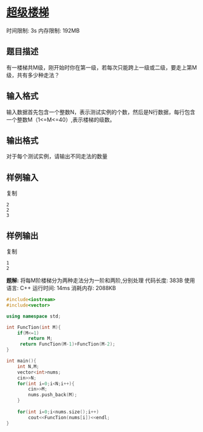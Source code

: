 # [超级楼梯 ](https://www.dotcpp.com/oj/problem1257.html)

时间限制: 3s 内存限制: 192MB

## 题目描述

有一楼梯共M级，刚开始时你在第一级，若每次只能跨上一级或二级，要走上第M级，共有多少种走法？

## 输入格式

输入数据首先包含一个整数N，表示测试实例的个数，然后是N行数据，每行包含一个整数M（1<=M<=40）,表示楼梯的级数。

## 输出格式

对于每个测试实例，请输出不同走法的数量

## 样例输入

复制

```
2
2
3
```

## 样例输出

复制

```
1
2
```

**题解:** 将每M阶楼梯分为两种走法分为一阶和两阶,分别处理
代码长度: 383B   使用语言: C++   运行时间: 14ms   消耗内存: 2088KB

```c++
#include<iostream>
#include<vector>

using namespace std;

int FuncTion(int M){
	if(M<=1)
		return M;
	 return FuncTion(M-1)+FuncTion(M-2);
}

int main(){
	int N,M;
	vector<int>nums;
	cin>>N;
	for(int i=0;i<N;i++){
		cin>>M;
		nums.push_back(M);
	}
	
	for(int i=0;i<nums.size();i++)
		cout<<FuncTion(nums[i])<<endl;
}
```

